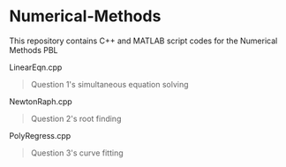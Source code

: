 # Numerical-Methods

This repository contains C++ and MATLAB script codes for the Numerical Methods PBL  

LinearEqn.cpp  
> Question 1's simultaneous equation solving  

NewtonRaph.cpp  
> Question 2's root finding  

PolyRegress.cpp  
> Question 3's curve fitting   
